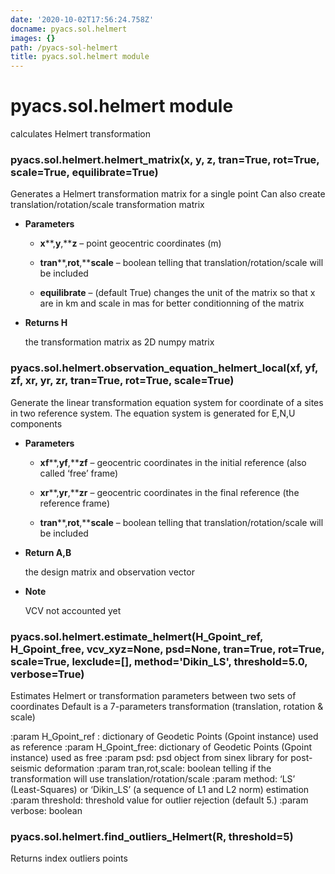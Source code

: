 ```yaml
---
date: '2020-10-02T17:56:24.758Z'
docname: pyacs.sol.helmert
images: {}
path: /pyacs-sol-helmert
title: pyacs.sol.helmert module
---
```


# pyacs.sol.helmert module

calculates Helmert transformation


### pyacs.sol.helmert.helmert_matrix(x, y, z, tran=True, rot=True, scale=True, equilibrate=True)
Generates a Helmert transformation matrix for a single point
Can also create translation/rotation/scale transformation matrix


* **Parameters**

    
    * **x****,****y****,****z** – point geocentric coordinates (m)


    * **tran****,****rot****,****scale** – boolean telling that translation/rotation/scale will be included


    * **equilibrate** – (default True) changes the unit of the matrix so that x are in km and scale in mas for better conditionning of the matrix



* **Returns H**

    the transformation matrix as 2D numpy matrix



### pyacs.sol.helmert.observation_equation_helmert_local(xf, yf, zf, xr, yr, zr, tran=True, rot=True, scale=True)
Generate the linear transformation equation system for coordinate of a sites in two reference system.
The equation system is generated for E,N,U components


* **Parameters**

    
    * **xf****,****yf****,****zf** – geocentric coordinates in the initial reference (also called ‘free’ frame)


    * **xr****,****yr****,****zr** – geocentric coordinates in the final reference (the reference frame)


    * **tran****,****rot****,****scale** – boolean telling that translation/rotation/scale will be included



* **Return A,B**

    the design matrix and observation vector



* **Note**

    VCV not accounted yet



### pyacs.sol.helmert.estimate_helmert(H_Gpoint_ref, H_Gpoint_free, vcv_xyz=None, psd=None, tran=True, rot=True, scale=True, lexclude=[], method='Dikin_LS', threshold=5.0, verbose=True)
Estimates Helmert or transformation parameters between two sets of coordinates
Default is a 7-parameters transformation (translation, rotation & scale)

:param H_Gpoint_ref : dictionary of Geodetic Points (Gpoint instance) used as reference
:param H_Gpoint_free: dictionary of Geodetic Points (Gpoint instance) used as free
:param psd: psd object from sinex library for post-seismic deformation
:param tran,rot,scale: boolean telling if the transformation will use translation/rotation/scale 
:param method: ‘LS’ (Least-Squares) or ‘Dikin_LS’ (a sequence of L1 and L2 norm) estimation
:param threshold: threshold value for outlier rejection (default 5.)
:param verbose: boolean


### pyacs.sol.helmert.find_outliers_Helmert(R, threshold=5)
Returns index outliers points
